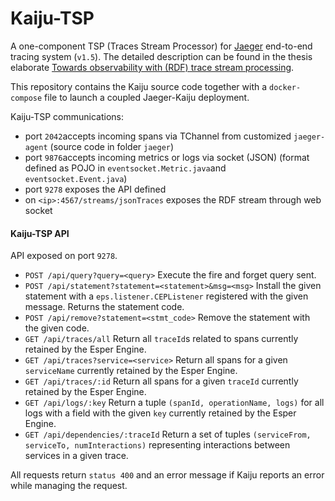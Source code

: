 # Kaiju-TSP

A one-component TSP (Traces Stream Processor) for [Jaeger](https://github.com/jaegertracing/jaeger) end-to-end tracing system (`v1.5`). The detailed description can be found in the thesis elaborate [Towards observability with (RDF) trace stream processing](https://www.politesi.polimi.it/handle/10589/144741).

This repository contains the Kaiju source code together with a `docker-compose` file to launch a coupled Jaeger-Kaiju deployment.

Kaiju-TSP communications:
- port `2042`accepts incoming spans via TChannel from customized `jaeger-agent` (source code in folder `jaeger`)
- port `9876`accepts incoming metrics or logs via socket (JSON) (format defined as POJO in `eventsocket.Metric.java`and `eventsocket.Event.java`)
- port `9278` exposes the API defined 
- on `<ip>:4567/streams/jsonTraces` exposes the RDF stream through web socket

#### Kaiju-TSP API

API exposed on port `9278`.
- `POST /api/query?query=<query>` Execute the fire and forget query sent.
- `POST /api/statement?statement=<statement>&msg=<msg>` Install the given statement with a `eps.listener.CEPListener` registered with the given message. Returns the statement code.
- `POST /api/remove?statement=<stmt_code>` Remove the statement with the given code.
- `GET /api/traces/all` Return all `traceId`s related to spans currently retained by the Esper Engine.
- `GET /api/traces?service=<service>` Return all spans for a given `serviceName` currently retained by the Esper Engine.
- `GET /api/traces/:id` Return all spans for a given `traceId` currently retained by the Esper Engine.
- `GET /api/logs/:key` Return a tuple `(spanId, operationName, logs)` for all logs with a field with the given `key` currently retained by the Esper Engine.
- `GET /api/dependencies/:traceId` Return a set of tuples `(serviceFrom, serviceTo, numInteractions)` representing interactions between services in a given trace.

All requests return `status 400` and an error message if Kaiju reports an error while managing the request.
